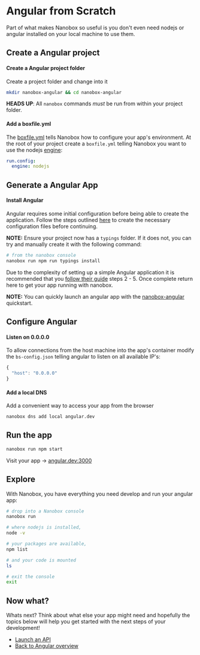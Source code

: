# Angular from Scratch
Part of what makes Nanobox so useful is you don't even need nodejs or angular installed on your local machine to use them.

## Create a Angular project

#### Create a Angular project folder
Create a project folder and change into it

```bash
mkdir nanobox-angular && cd nanobox-angular
```

**HEADS UP**: All `nanobox` commands *must* be run from within your project folder.

#### Add a boxfile.yml
The <a href="https://docs.nanobox.io/boxfile/" target="\_blank">boxfile.yml</a> tells Nanobox how to configure your app's environment. At the root of your project create a `boxfile.yml` telling Nanobox you want to use the nodejs <a href="https://docs.nanobox.io/engines/" target="\_blank">engine</a>:

```yaml
run.config:
  engine: nodejs
```

## Generate a Angular App

#### Install Angular
Angular requires some initial configuration before being able to create the application. Follow the steps outlined <a href="https://angular.io/docs/ts/latest/quickstart.html#!#add-config-files" target="\_blank">here</a> to create the necessary configuration files before continuing.

**NOTE:** Ensure your project now has a `typings` folder. If it does not, you can try and manually create it with the following command:

```bash
# from the nanobox console
nanobox run npm run typings install
```

Due to the complexity of setting up a simple Angular application it is recommended that you <a href="https://angular.io/docs/ts/latest/quickstart.html#!#ngmodule" target="\_blank">follow their guide</a> steps 2 - 5. Once complete return here to get your app running with nanobox.

**NOTE:**  You can quickly launch an angular app with the <a href="https://github.com/nanobox-quickstarts/nanobox-angular" target="\_blank">nanobox-angular</a> quickstart.

## Configure Angular

#### Listen on 0.0.0.0
To allow connections from the host machine into the app's container modify the `bs-config.json` telling angular to listen on all available IP's:

```javascript
{
  "host": "0.0.0.0"
}
```

#### Add a local DNS
Add a convenient way to access your app from the browser

```bash
nanobox dns add local angular.dev
```

## Run the app

```bash
nanobox run npm start
```

Visit your app -> [angular.dev:3000](http://angular.dev:3000)

## Explore
With Nanobox, you have everything you need develop and run your angular app:

```bash
# drop into a Nanobox console
nanobox run

# where nodejs is installed,
node -v

# your packages are available,
npm list

# and your code is mounted
ls

# exit the console
exit
```

## Now what?
Whats next? Think about what else your app might need and hopefully the topics below will help you get started with the next steps of your development!

* [Launch an API](/nodejs/angular/launch-api)
* [Back to Angular overview](/nodejs/angular)
